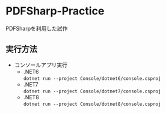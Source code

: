 # PDFSharp-Practice
PDFSharpを利用した試作

## 実行方法
* コンソールアプリ実行
  * .NET6  
    ```dotnet run --project Console/dotnet6/console.csproj```
  * .NET7  
    ```dotnet run --project Console/dotnet7/console.csproj```
  * .NET8  
    ```dotnet run --project Console/dotnet8/console.csproj```
